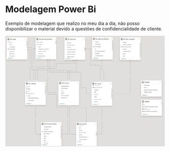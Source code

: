 # Modelagem Power Bi

Exemplo de modelagem que realizo no meu dia a dia, não posso disponibilizar o material devido a questões de confidencialidade de cliente.

![Modelagem Preview](https://raw.githubusercontent.com/GuGuerke/Modelagem/main/Modelagem%20Power%20Bi.jpg)

